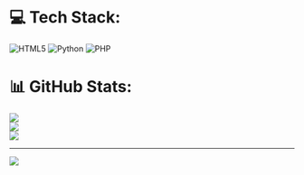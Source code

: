 # 💻 Tech Stack:
![HTML5](https://img.shields.io/badge/html5-%23E34F26.svg?style=plastic&logo=html5&logoColor=white) ![Python](https://img.shields.io/badge/python-3670A0?style=plastic&logo=python&logoColor=ffdd54) ![PHP](https://img.shields.io/badge/php-%23777BB4.svg?style=plastic&logo=php&logoColor=white)

# 📊 GitHub Stats:
![](https://github-readme-stats.vercel.app/api?username=crashixx&theme=dracula&hide_border=false&include_all_commits=false&count_private=false)<br/>
![](https://github-readme-streak-stats.herokuapp.com/?user=crashixx&theme=dracula&hide_border=false)<br/>
![](https://github-readme-stats.vercel.app/api/top-langs/?username=crashixx&theme=dracula&hide_border=false&include_all_commits=false&count_private=false&layout=compact)

---
[![](https://visitcount.itsvg.in/api?id=crashixx&icon=2&color=12)](https://visitcount.itsvg.in)
